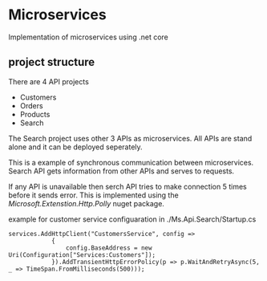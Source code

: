 # Microservices
Implementation of microservices using .net core

## project structure
There are 4 API projects 
- Customers
- Orders
- Products
- Search

The Search project uses other 3 APIs as microservices. All APIs are stand alone and it can be deployed seperately.

This is a example of synchronous communication between microservices. 
Search API gets information from other APIs and serves to requests.

If any API is unavailable then serch API tries to make connection 5 times before it sends error. This is implemented using the *Microsoft.Extenstion.Http.Polly* nuget package.

example for customer service configuaration in ./Ms.Api.Search/Startup.cs
```
services.AddHttpClient("CustomersService", config =>
            {
                config.BaseAddress = new Uri(Configuration["Services:Customers"]);
            }).AddTransientHttpErrorPolicy(p => p.WaitAndRetryAsync(5, _ => TimeSpan.FromMilliseconds(500)));
```
